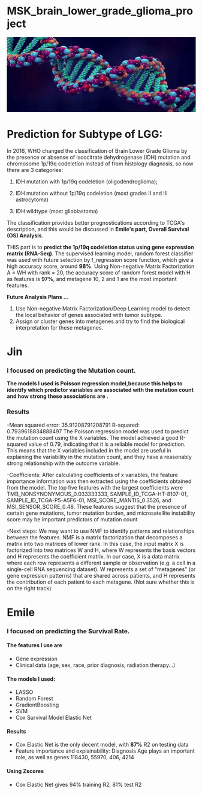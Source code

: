 # MSK_brain_lower_grade_glioma_project

<img src="image.jpg" width="600" height="200"/>


# Prediction for Subtype of LGG: 

In 2016, WHO changed the classification of Brain Lower Grade Glioma by the presence or absense of iscocitrate dehydrogenase (IDH) mutation and chromosome 1p/19q codeletion instead of from histology diagnosis, so now there are 3 categories: 

1) IDH mutation with 1p/19q codeletion (oligodendroglioma); 

2) IDH mutation without 1p/19q codeletion (most grades II and III astrocytoma)

3) IDH wildtype (most glioblastoma)

The classification provides better prognostications according to TCGA's description, and this would be discussed in **Emile's part, Overall Survival (OS) Analysis**.

THIS part is to **predict the 1p/19q codeletion status using gene expression matrix (RNA-Seq)**. The supervised learning model, random forest classifier was used with future selection by f_regression score function, which give a high accuracy score, around **98%**. Using Non-negative Matrix Factorization A = WH with rank = 20, the accuracy score of random forest model with H as features is **97%**, and metagene 10, 2 and 1 are the most important features.


**Future Analysis Plans ...** 
1. Use Non-negative Matrix Factorization/Deep Learning model to detect the local behavior of genes associated with tumor subtype. 
2. Assign or cluster genes into metagenes and try to find the biological interpretation for these metagenes.



# Jin

### I focused on predicting the Mutation count.

**The models I used is Poisson regression model,because this helps to identify which predictor variables are associated with the mutation count and how strong these associations are .**

### Results
-Mean squared error: 35.91208791208791 R-squared: 0.7939618834888497
The Poisson regression model was used to predict the mutation count using the X variables. The model achieved a good R-squared value of 0.79, indicating that it is a reliable model for prediction. This means that the X variables included in the model are useful in explaining the variability in the mutation count, and they have a reasonably strong relationship with the outcome variable. 

-Coefficients: After calculating coefficients of x variables, the feature importance information was then extracted using the coefficients obtained from the model. The top five features with the largest coefficients were TMB_NONSYNONYMOUS_0.033333333, SAMPLE_ID_TCGA-HT-8107-01, SAMPLE_ID_TCGA-P5-A5F6-01, MSI_SCORE_MANTIS_0.3526, and MSI_SENSOR_SCORE_0.48. These features suggest that the presence of certain gene mutations, tumor mutation burden, and microsatellite instability score may be important predictors of mutation count.

-Next steps: We may want to use NMF to identify patterns and relationships between the features. NMF is a matrix factorization that decomposes a matrix into two matrices of lower rank. In this case, the input matrix X is factorized into two matrices W and H, where W represents the basis vectors and H represents the coefficient matrix. In our case, X is a data matrix where each row represents a different sample or observation (e.g. a cell in a single-cell RNA sequencing dataset). W represents a set of "metagenes" (or gene expression patterns) that are shared across patients, and H represents the contribution of each patient to each metagene. (Not sure whether this is on the right track)

# Emile

### I focused on predicting the **Survival Rate**. 

#### The features I use are
- Gene expression
- Clinical data (age, sex, race, prior diagnosis, radiation therapy...)

#### The models I used:

- LASSO
- Random Forest
- GradientBoosting
- SVM
- Cox Survival Model Elastic Net

#### Results
- Cox Elastic Net is the only decent model, with **87%** R2 on testing data
- Feature importance and explainability: Diagnosis Age plays an important role, as well as genes 118430, 55970, 406, 4214

#### Using Zscores

- Cox Elastic Net gives 94% training R2, 81% test R2
